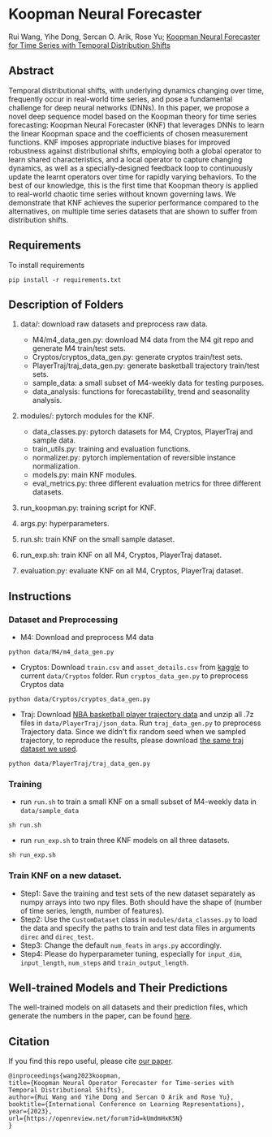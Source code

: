 # Koopman Neural Forecaster

Rui Wang, Yihe Dong, Sercan O. Arik, Rose Yu; [Koopman Neural  Forecaster for  Time Series with Temporal Distribution Shifts](https://arxiv.org/abs/2210.03675)

## Abstract
Temporal distributional shifts, with underlying dynamics changing over time, frequently occur in real-world time series, and pose a fundamental challenge for deep neural networks (DNNs). In this paper, we propose a novel deep sequence model based on the Koopman theory  for time series forecasting: Koopman Neural Forecaster (KNF) that leverages DNNs to learn the linear Koopman space and the coefficients of chosen measurement functions. KNF imposes appropriate inductive biases for improved robustness against distributional shifts, employing both a global operator to learn shared characteristics, and a local operator to capture changing dynamics, as well as a specially-designed feedback loop to continuously update the learnt operators over time for rapidly varying behaviors. To the best of our knowledge, this is the first time that Koopman theory is applied to real-world chaotic time series without known governing laws. We demonstrate that KNF achieves the superior performance compared to the alternatives, on multiple time series datasets that are shown to suffer from distribution shifts.

## Requirements
To install requirements
```
pip install -r requirements.txt
```

## Description of Folders
1. data/: download raw datasets and preprocess raw data.
    - M4/m4_data_gen.py: download M4 data from the M4 git repo and generate M4 train/test sets.
    - Cryptos/cryptos_data_gen.py: generate cryptos train/test sets.
    - PlayerTraj/traj_data_gen.py: generate basketball trajectory train/test sets.
    - sample_data: a small subset of M4-weekly data for testing purposes.
    - data_analysis: functions for forecastability, trend and seasonality analysis.

2. modules/: pytorch modules for the KNF.
    - data_classes.py: pytorch datasets for M4, Cryptos, PlayerTraj and sample data.
    - train_utils.py: training and evaluation functions.
    - normalizer.py: pytorch implementation of reversible instance normalization.
    - models.py: main KNF modules.
    - eval_metrics.py: three different evaluation metrics for three different datasets.

3. run_koopman.py: training script for KNF.

4. args.py: hyperparameters.

5. run.sh: train KNF on the small sample dataset.

6. run_exp.sh: train KNF on all M4, Cryptos, PlayerTraj dataset.

7. evaluation.py: evaluate KNF on all M4, Cryptos, PlayerTraj dataset.


## Instructions
### Dataset and Preprocessing
- M4: Download and preprocess M4 data
```
python data/M4/m4_data_gen.py
```

- Cryptos: Download `train.csv` and `asset_details.csv` from [kaggle](https://www.kaggle.com/competitions/g-research-crypto-forecasting/data) to current `data/Cryptos` folder. Run `cryptos_data_gen.py` to preprocess Cryptos data
```
python data/Cryptos/cryptos_data_gen.py
```

- Traj: Download [NBA basketball player trajectory data](https://github.com/linouk23/NBA-Player-Movements/tree/master/data) and unzip all .7z files in `data/PlayerTraj/json_data`. Run `traj_data_gen.py` to preprocess Trajectory data. Since we didn't fix random seed when we sampled trajectory, to reproduce the results, please download [the same traj dataset we used](https://drive.google.com/drive/folders/1N_wo1I7G62HglyML5yL4FTEzbfekh4vZ?usp=sharing).
```
python data/PlayerTraj/traj_data_gen.py
```


### Training
- run `run.sh` to train a small KNF on a small subset of M4-weekly data in `data/sample_data`
```
sh run.sh
```

- run `run_exp.sh` to train three KNF models on all three datasets.
```
sh run_exp.sh
```

### Train KNF on a new dataset.
- Step1: Save the training and test sets of the new dataset separately as numpy arrays into two npy files. Both should have the shape of (number of time series, length, number of features).
- Step2: Use the `CustomDataset` class in `modules/data_classes.py` to load the data and specify the paths to train and test data files in arguments `direc` and `direc_test`.
- Step3: Change the default `num_feats` in `args.py` accordingly.
- Step4: Please do hyperparameter tuning, especially for `input_dim`, `input_length`, `num_steps` and `train_output_length`.

## Well-trained Models and Their Predictions
The well-trained models on all datasets and their prediction files, which generate the numbers in the paper, can be found [here](https://drive.google.com/drive/folders/1N_wo1I7G62HglyML5yL4FTEzbfekh4vZ?usp=sharing).

## Citation

If you find this repo useful, please cite [our paper](https://arxiv.org/abs/2210.03675).

```
@inproceedings{wang2023koopman,
title={Koopman Neural Operator Forecaster for Time-series with Temporal Distributional Shifts},
author={Rui Wang and Yihe Dong and Sercan O Arik and Rose Yu},
booktitle={International Conference on Learning Representations},
year={2023},
url={https://openreview.net/forum?id=kUmdmHxK5N}
}
```
